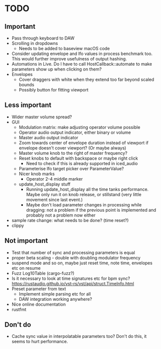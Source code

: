 # TODO

## Important

* Pass through keyboard to DAW
* Scrolling in dropdowns
  * Needs to be added to baseview macOS code
* Consider updating envelope and lfo values in process benchmark too. This
  would further improve usefulness of output hashing.
* Automations in Live. Do I have to call HostCallback::automate to make
  parameters show up when clicking on them?
* Envelopes
  * Cover draggers with white when they extend too far beyond scaled bounds
  * Possibly button for fitting viewport

## Less important

* Wider master volume spread?
* GUI
  * Modulation matrix: make adjusting operator volume possible
  * Operator audio output indicator, either binary or volume
  * Master audio output indicator
  * Zoom towards center of envelope duration instead of viewport if
    envelope doesn't cover viewport? (Or maybe always)
  * Master volume knob to the right of master frequency?
  * Reset knobs to default with backspace or maybe right click
    * Need to check if this is already supported in iced_audio
  * Parameterise lfo target picker over ParameterValue?
  * Nicer knob marks
    * Operator 2-4 middle marker
  * update_host_display stuff
    * Running update_host_display all the time tanks performance. Maybe only run
      it on knob release, or stillstand (very little movement since last event.)
    * Maybe don't load parameter changes in processing while dragging: not a
      problem if the previous point is implemented and probably not a problem
      now either
* sample rate change: what needs to be done? (time reset?)
* clippy

## Not important

* Test that number of sync and processing parameters is equal
* proper beta scaling - double with doubling modulator frequency
* suspend mode and so on, maybe just reset time, note time, envelopes etc on resume
* Fuzz Log10Table (cargo-fuzz?)
* Is it necessary to look at time signatures etc for bpm sync?
  https://rustaudio.github.io/vst-rs/vst/api/struct.TimeInfo.html
* Preset parameter from text
  * Implement simple parsing etc for all
  * DAW integration working anywhere?
* Nice online documentation
* rustfmt

## Don't do

* Cache sync value in interpolatable parameters too? Don't do this, it seems
  to hurt performance.
